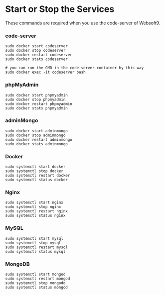 # Start or Stop the Services

These commands are required when you use the code-server of Websoft9.

### code-server

```shell
sudo docker start codeserver
sudo docker stop codeserver
sudo docker restart codeserver
sudo docker stats codeserver

# you can run the CMD in the code-server container by this way
sudo docker exec -it codeserver bash
```

### phpMyAdmin

```shell
sudo docker start phpmyadmin
sudo docker stop phpmyadmin
sudo docker restart phpmyadmin
sudo docker stats phpmyadmin
```

### adminMongo

```shell
sudo docker start adminmongo
sudo docker stop adminmongo
sudo docker restart adminmongo
sudo docker stats adminmongo
```

### Docker

```shell
sudo systemctl start docker
sudo systemctl stop docker
sudo systemctl restart docker
sudo systemctl status docker
```

### Nginx

```shell
sudo systemctl start nginx
sudo systemctl stop nginx
sudo systemctl restart nginx
sudo systemctl status nginx
```

### MySQL

```shell
sudo systemctl start mysql
sudo systemctl stop mysql
sudo systemctl restart mysql
sudo systemctl status mysql
```

### MongoDB

```shell
sudo systemctl start mongod
sudo systemctl restart mongod
sudo systemctl stop mongodd
sudo systemctl status mongod
```
